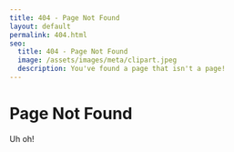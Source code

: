 ```yaml
---
title: 404 - Page Not Found
layout: default
permalink: 404.html
seo:
  title: 404 - Page Not Found
  image: /assets/images/meta/clipart.jpeg
  description: You've found a page that isn't a page!
---
```


# Page Not Found

Uh oh!
